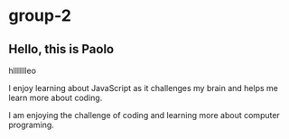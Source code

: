 # group-2


## Hello, this is Paolo

hllllllleo

I enjoy learning about JavaScript as it challenges my brain and helps me learn more about coding. 

I am enjoying the challenge of coding and learning more about computer programing. 

